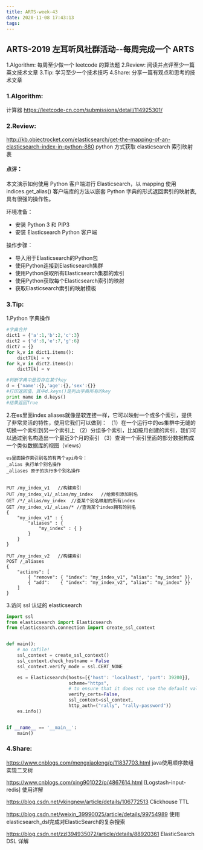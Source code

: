 ```yaml
---
title: ARTS-week-43
date: 2020-11-08 17:43:13
tags:
---
```



## ARTS-2019 左耳听风社群活动--每周完成一个 ARTS
1.Algorithm: 每周至少做一个 leetcode 的算法题
2.Review: 阅读并点评至少一篇英文技术文章
3.Tip: 学习至少一个技术技巧
4.Share: 分享一篇有观点和思考的技术文章

### 1.Algorithm:

计算器 https://leetcode-cn.com/submissions/detail/114925301/

### 2.Review:

http://kb.objectrocket.com/elasticsearch/get-the-mapping-of-an-elasticsearch-index-in-python-880
python 方式获取 elasticsearch 索引映射表

#### 点评：

本文演示如何使用 Python 客户端进行 Elasticsearch，以 mapping 使用 indices.get_alias() 客户端库的方法以嵌套 Python 字典的形式返回索引的映射表, 具有很强的操作性。

环境准备：
- 安装 Python 3 和 PIP3
- 安装 Elasticsearch Python 客户端

操作步骤：
- 导入用于Elasticsearch的Python包
- 使用Python连接到Elasticsearch集群
- 使用Python获取所有Elasticsearch集群的索引
- 使用Python获取每个Elasticsearch索引的映射
- 获取Elasticsearch索引的映射模板

### 3.Tip:

1.Python 字典操作

```python
#字典合并
dict1 = {'a':1,'b':2,'c':3}
dict2 = {'d':8,'e':7,'g':6}
dict7 = {}
for k,v in dict1.items():
    dict7[k] = v
for k,v in dict2.items():
    dict7[k] = v

#判断字典中是否存在某个key
d = {'name':{},'age':{},'sex':{}}
#打印返回值，其中d.keys()是列出字典所有的key
print name in d.keys()
#结果返回True
```

2.在es里面index aliases就像是软连接一样，它可以映射一个或多个索引，提供了非常灵活的特性，使用它我们可以做到：
（1）在一个运行中的es集群中无缝的切换一个索引到另一个索引上
（2）分组多个索引，比如按月创建的索引，我们可以通过别名构造出一个最近3个月的索引
（3）查询一个索引里面的部分数据构成一个类似数据库的视图（views）

```shell
es里面操作索引别名的有两个api命令：
_alias 执行单个别名操作
_aliases 原子的执行多个别名操作


PUT /my_index_v1   //构建索引
PUT /my_index_v1/_alias/my_index   //给索引添加别名
GET /*/_alias/my_index  //查某个别名映射的所有index
GET /my_index_v1/_alias/* //查询某个index拥有的别名
{
    "my_index_v1" : {
        "aliases" : {
            "my_index" : { }
        }
    }
}

PUT /my_index_v2   //构建索引
POST /_aliases
{
    "actions": [
        { "remove": { "index": "my_index_v1", "alias": "my_index" }},
        { "add":    { "index": "my_index_v2", "alias": "my_index" }}
    ]
}
```

3.访问 ssl 认证的 elasticsearch 

```python
import ssl
from elasticsearch import Elasticsearch
from elasticsearch.connection import create_ssl_context


def main():
    # no cafile!
    ssl_context = create_ssl_context()
    ssl_context.check_hostname = False
    ssl_context.verify_mode = ssl.CERT_NONE

    es = Elasticsearch(hosts=[{'host': 'localhost', 'port': 39200}],
                       scheme="https",
                       # to ensure that it does not use the default value `True`
                       verify_certs=False,
                       ssl_context=ssl_context,
                       http_auth=("rally", "rally-password"))
    es.info()


if __name__ == '__main__':
    main()
```

### 4.Share:

https://www.cnblogs.com/mengxiaoleng/p/11837703.html
java使用顺序数组实现二叉树

https://www.cnblogs.com/xing901022/p/4867614.html
[Logstash-input-redis] 使用详解

https://blog.csdn.net/vkingnew/article/details/106772513
Clickhouse TTL

https://blog.csdn.net/weixin_39990025/article/details/99754989
使用elasticsearch_dsl完成对ElasticSearch的复杂搜索

https://blog.csdn.net/zzl394935072/article/details/88920361
ElasticSearch DSL 详解